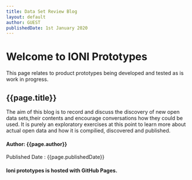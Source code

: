 ```yaml
---
title: Data Set Review Blog
layout: default
author: GUEST
publishedDate: 1st January 2020
---
```


# Welcome to IONI Prototypes

This page relates to product prototypes being developed and tested as is work in progress.

## {{page.title}} 

The aim of this blog is to record and discuss the discovery of new open data sets,their contents and encourage  conversations how they could be used. It is purely an exploratory exercises at this point to learn more about actual open data and how it is compilied, discovered and published.


#### Author: {{page.author}}

Published Date : {{page.publishedDate}}

#### Ioni prototypes is hosted with GitHub Pages.